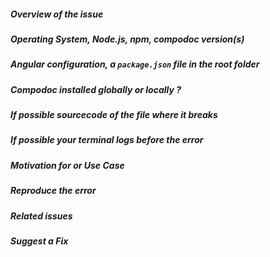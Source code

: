 <!--
> Please follow the issue template below for bug reports.
> For issue, start the label of the title with [BUG]
-->

##### **Overview of the issue**

<!-- explain the issue, if an error is being thrown a stack trace helps -->

##### **Operating System, Node.js, npm, compodoc version(s)**

<!-- provide all information we need -->

##### **Angular configuration, a `package.json` file in the root folder**

<!-- This is mandatory for bug reports. This will help us to replicate the scenario. -->

##### **Compodoc installed globally or locally ?**

<!-- provide all information we need -->

##### **If possible sourcecode of the file where it breaks**

<!-- provide all information we need -->

##### **If possible your terminal logs before the error**

<!-- provide all information we need -->

##### **Motivation for or Use Case**

<!-- explain why this is a bug for you -->

##### **Reproduce the error**

<!-- an unambiguous set of steps to reproduce the error. -->

##### **Related issues**

<!-- has a similar issue been reported before? -->

##### **Suggest a Fix**

<!-- if you can't fix the bug yourself, perhaps you can point to what might be
  causing the problem (line of code or commit) -->

<!-- Love compodoc? Please consider supporting our collective:
👉  https://opencollective.com/compodoc/donate -->
